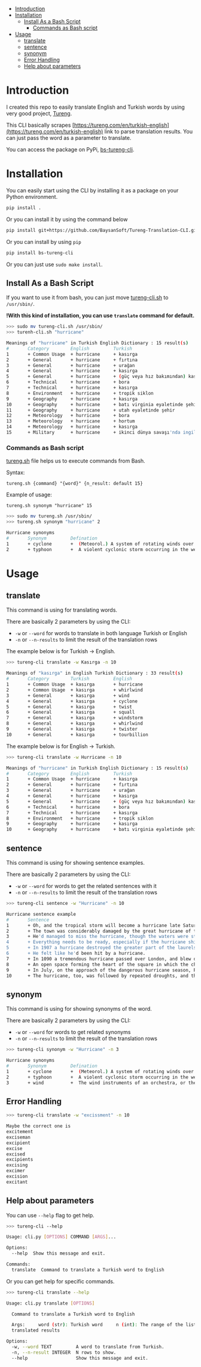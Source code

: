 - [Introduction](#introduction)
- [Installation](#installation)
  - [Install As a Bash Script](#install-as-a-bash-script)
    - [Commands as Bash script](#commands-as-bash-script)
- [Usage](#usage)
  - [translate](#translate)
  - [sentence](#sentence)
  - [synonym](#synonym)
  - [Error Handling](#error-handling)
  - [Help about parameters](#help-about-parameters)

# Introduction

I created this repo to easily translate English and Turkish words by using very good project, [Tureng](https://tureng.com/en/turkish-english).

This CLI basically scrapes [https://tureng.com/en/turkish-english](https://tureng.com/en/turkish-english) link to parse translation results. You can just pass the word as a parameter to translate.

You can access the package on PyPi, [bs-tureng-cli](https://pypi.org/project/bs-tureng-cli/).

# Installation

You can easily start using the CLI by installing it as a package on your Python environment.

```bash
pip install .
```

Or you can install it by using the command below

```bash
pip install git+https://github.com/BaysanSoft/Tureng-Translation-CLI.git
```

Or you can install by using `pip`

```bash
pip install bs-tureng-cli
```

Or you can just use `sudo make install`.

## Install As a Bash Script

If you want to use it from bash, you can just move [tureng-cli.sh](tureng-cli.sh) to `/usr/sbin/`.

**!With this kind of installation, you can use `translate` command for default.**

```bash
>>> sudo mv tureng-cli.sh /usr/sbin/
>>> turenh-cli.sh "hurricane"

Meanings of "hurricane" in Turkish English Dictionary : 15 result(s)
#       Category        English         Turkish
1       + Common Usage  + hurricane     + kasırga
2       + General       + hurricane     + fırtına
3       + General       + hurricane     + urağan
4       + General       + hurricane     + kasırga
5       + General       + hurricane     + (güç veya hız bakımından) kasırgaya benzeyen şey
6       + Technical     + hurricane     + bora
7       + Technical     + hurricane     + kasırga
8       + Environment   + hurricane     + tropik siklon
9       + Geography     + hurricane     + kasırga
10      + Geography     + hurricane     + batı virginia eyaletinde şehir
11      + Geography     + hurricane     + utah eyaletinde şehir
12      + Meteorology   + hurricane     + bora
13      + Meteorology   + hurricane     + hortum
14      + Meteorology   + hurricane     + kasırga
15      + Military      + hurricane     + ikinci dünya savaşı'nda ingilizler tarafından kullanılan bir savaş uçağı
```

### Commands as Bash script

[tureng.sh](tureng.sh) file helps us to execute commands from Bash.

Syntax:

`tureng.sh {command} "{word}" {n_result: default 15}`

Example of usage:

`tureng.sh synonym "hurricane" 15`

```bash
>>> sudo mv tureng.sh /usr/sbin/
>>> tureng.sh synonym "hurricane" 2

Hurricane synonyms
#       Synonym         Defination
1       + cyclone       +  (Meteorol.) A system of rotating winds over a vast area, spinning inward to a low pressure center (counterclockwise in the N Hemisphere) and generally causing stormy weather: commonly called a low, since it coexists with low barometric pressure
2       + typhoon       +  A violent cyclonic storm occurring in the western Pacific Ocean.

```

# Usage

## translate

This command is using for translating words.

There are basically 2 parameters by using the CLI:

- `-w` or `--word` for words to translate in both language Turkish or English
- `-n` or `--n-results` to limit the result of the translation rows

The example below is for Turkish -> English.

```bash
>>> tureng-cli translate -w Kasırga -n 10

Meanings of "kasırga" in English Turkish Dictionary : 33 result(s)
#       Category        Turkish         English
1       + Common Usage  + kasırga       + hurricane
2       + Common Usage  + kasırga       + whirlwind
3       + General       + kasırga       + wind
4       + General       + kasırga       + cyclone
5       + General       + kasırga       + twist
6       + General       + kasırga       + squall
7       + General       + kasırga       + windstorm
8       + General       + kasırga       + whirlwind
9       + General       + kasırga       + twister
10      + General       + kasırga       + tourbillion

```

The example below is for English -> Turkish.

```bash
>>> tureng-cli translate -w Hurricane -n 10

Meanings of "hurricane" in Turkish English Dictionary : 15 result(s)
#       Category        English         Turkish
1       + Common Usage  + hurricane     + kasırga
2       + General       + hurricane     + fırtına
3       + General       + hurricane     + urağan
4       + General       + hurricane     + kasırga
5       + General       + hurricane     + (güç veya hız bakımından) kasırgaya benzeyen şey
6       + Technical     + hurricane     + bora
7       + Technical     + hurricane     + kasırga
8       + Environment   + hurricane     + tropik siklon
9       + Geography     + hurricane     + kasırga
10      + Geography     + hurricane     + batı virginia eyaletinde şehir

```

## sentence

This command is using for showing sentence examples.

There are basically 2 parameters by using the CLI:

- `-w` or `--word` for words to get the related sentences with it
- `-n` or `--n-results` to limit the result of the translation rows

```bash
>>> tureng-cli sentence -w "Hurricane" -n 10

Hurricane sentence example
#       Sentence
1       + Oh, and the tropical storm will become a hurricane late Saturday night.
2       + The town was considerably damaged by the great hurricane of the 8th of August 1899.
3       + He'd managed to miss the hurricane, though the waters were still rough and the waves high.
4       + Everything needs to be ready, especially if the hurricane shifts to make landfall.
5       + In 1907 a hurricane destroyed the greater part of the laurels of the Prado and the royal palms of the Parque de Colon.
6       + He felt like he'd been hit by a hurricane.
7       + In 1090 a tremendous hurricane passed over London, and blew down six hundred houses and many churches.
8       + An open space forming the heart of the square in which the church stands separates the solitary western tower (14th century) from the choir and transept, the nave having been blown down by a violent hurricane in 1674 and never rebuilt.
9       + In July, on the approach of the dangerous hurricane season, Rodney sailed for North America, reaching New York on the 14th of September.
10      + The hurricane, too, was followed by repeated droughts, and the inhabitants of the out-islands were reduced to indigence and want, a condition which is still, in some measure, in evidence.

```

## synonym

This command is using for showing synonyms of the word.

There are basically 2 parameters by using the CLI:

- `-w` or `--word` for words to get related synonyms
- `-n` or `--n-results` to limit the result of the translation rows

```bash
>>> tureng-cli synonym -w "Hurricane" -n 3

Hurricane synonyms
#       Synonym         Defination
1       + cyclone       +  (Meteorol.) A system of rotating winds over a vast area, spinning inward to a low pressure center (counterclockwise in the N Hemisphere) and generally causing stormy weather: commonly called a low, since it coexists with low barometric pressure
2       + typhoon       +  A violent cyclonic storm occurring in the western Pacific Ocean.
3       + wind          +  The wind instruments of an orchestra, or the players of these instruments

```

## Error Handling

```bash
>>> tureng-cli translate -w "excissment" -n 10

Maybe the correct one is
excitement
exciseman
excipient
excise
excised
excipients
excising
excimer
excision
excitant
```

## Help about parameters

You can use `--help` flag to get help.

```bash
>>> tureng-cli --help

Usage: cli.py [OPTIONS] COMMAND [ARGS]...

Options:
  --help  Show this message and exit.

Commands:
  translate  Command to translate a Turkish word to English
```

Or you can get help for specific commands.

```bash
>>> tureng-cli translate --help

Usage: cli.py translate [OPTIONS]

  Command to translate a Turkish word to English

  Args:     word (str): Turkish word     n (int): The range of the list of
  translated results

Options:
  -w, --word TEXT         A word to translate from Turkish.
  -n, --n-result INTEGER  N rows to show.
  --help                  Show this message and exit.
```
